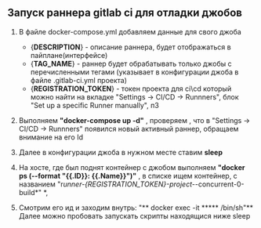##  Запуск раннера gitlab ci для отладки джобов

1. В  файле docker-compose.yml  добавляем данные для свого джоба
	- {__DESCRIPTION__} - описание раннера, будет отображаться в пайплане(интерфейсе)
	- {__TAG_NAME__} - раннер будет обрабатывать только джобы с перечисленными тегами (указывает в конфигурации джоба в файле .gitlab-ci.yml  проекта)
	- {__REGISTRATION_TOKEN__} - токен проекта для ci\cd который  можно найти  на вкладке
	"Settings -> CI/CD -> Runnners", блок "Set up a specific Runner manually", п3

2. Выполняем **"docker-compose up -d"** ,  проверяем , что в "Settings -> CI/CD -> Runnners" появился  новый активный раннер, обращаем  внимание на его Id

3. Далее в конфигурации джоба в нужном месте ставим **sleep** 

4. На хосте, где был поднят контейнер с джобом выполняем **"docker ps (--format  "{{.ID}}: {{.Name}}")"**  , в списке ищем контейнер,  с названием "r*unner-{REGISTRATION_TOKEN}-project-*-concurrent-0-build*" *, 

5. Смотрим его ид и заходим внутрь: "** docker exec -it ***** /bin/sh"**
Далее можно пробовать запускать скрипты находящися ниже sleep
